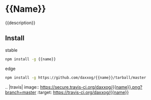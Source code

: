 {{Name}}
====================

{{description}}

Install
-------
stable
```bash
npm install -g {{name}}
```
edge
```bash
npm install -g https://github.com/daxxog/{{name}}/tarball/master
```
.. |travis| image:: https://secure.travis-ci.org/daxxog/{{name}}.png?branch=master
    :target: https://travis-ci.org/daxxog/{{name}}
